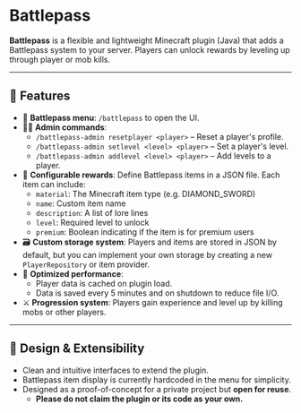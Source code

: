 # Battlepass

**Battlepass** is a flexible and lightweight Minecraft plugin (Java) that adds a Battlepass system to your server. Players can unlock rewards by leveling up through player or mob kills.

---

## 🔧 Features

- 📜 **Battlepass menu**: `/battlepass` to open the UI.
- 🧑‍💻 **Admin commands**:
  - `/battlepass-admin resetplayer <player>` – Reset a player's profile.
  - `/battlepass-admin setlevel <level> <player>` – Set a player's level.
  - `/battlepass-admin addlevel <level> <player>` – Add levels to a player.
- 🧩 **Configurable rewards**: Define Battlepass items in a JSON file. Each item can include:
  - `material`: The Minecraft item type (e.g. DIAMOND_SWORD)
  - `name`: Custom item name
  - `description`: A list of lore lines
  - `level`: Required level to unlock
  - `premium`: Boolean indicating if the item is for premium users
- 🗃️ **Custom storage system**: Players and items are stored in JSON by default, but you can implement your own storage by creating a new `PlayerRepository` or item provider.
- 🧠 **Optimized performance**:
  - Player data is cached on plugin load.
  - Data is saved every 5 minutes and on shutdown to reduce file I/O.
- ⚔️ **Progression system**: Players gain experience and level up by killing mobs or other players.

---

## 🧪 Design & Extensibility

- Clean and intuitive interfaces to extend the plugin.
- Battlepass item display is currently hardcoded in the menu for simplicity.
- Designed as a proof-of-concept for a private project but **open for reuse**.
  - **Please do not claim the plugin or its code as your own.**
